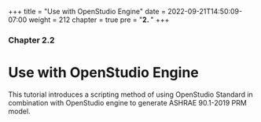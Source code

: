 +++
title = "Use with OpenStudio Engine"
date = 2022-09-21T14:50:09-07:00
weight = 212
chapter = true
pre = "<b>2. </b>"
+++

### Chapter 2.2

# Use with OpenStudio Engine

This tutorial introduces a scripting method of using OpenStudio Standard in combination with OpenStudio engine to generate ASHRAE 90.1-2019 PRM model.
